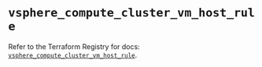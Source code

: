 # `vsphere_compute_cluster_vm_host_rule`

Refer to the Terraform Registry for docs: [`vsphere_compute_cluster_vm_host_rule`](https://registry.terraform.io/providers/hashicorp/vsphere/2.6.1/docs/resources/compute_cluster_vm_host_rule).
